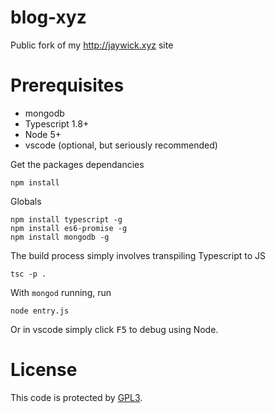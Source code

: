 # blog-xyz
Public fork of my http://jaywick.xyz site

# Prerequisites
* mongodb
* Typescript 1.8+
* Node 5+
* vscode (optional, but seriously recommended)

Get the packages dependancies

    npm install 

Globals

    npm install typescript -g
    npm install es6-promise -g
    npm install mongodb -g

The build process simply involves transpiling Typescript to JS

    tsc -p .

With `mongod` running, run

    node entry.js

Or in vscode simply click <kbd>F5</kbd> to debug using Node.

# License

This code is protected by [GPL3](LICSENSE).
